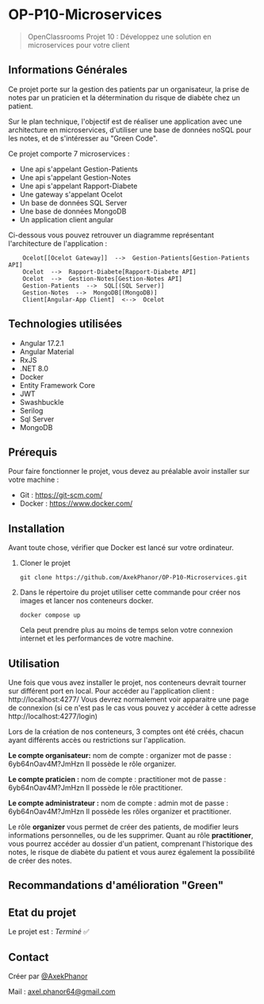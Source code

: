 #  OP-P10-Microservices
> OpenClassrooms Projet 10 : Développez une solution en microservices pour votre client


## Informations Générales
Ce projet porte sur la gestion des patients par un organisateur, la prise de notes par un praticien et la détermination du risque de diabète chez un patient.

Sur le plan technique, l'objectif est de réaliser une application avec une architecture en microservices, d'utiliser une base de données noSQL pour les notes, et de s'intéresser au "Green Code".

Ce projet comporte 7 microservices :
 - Une api s'appelant Gestion-Patients
 - Une api s'appelant Gestion-Notes
 - Une api s'appelant Rapport-Diabete
 - Une gateway s'appelant Ocelot
 - Un base de données SQL Server
 - Une base de données MongoDB
 - Un application client angular

Ci-dessous vous pouvez retrouver un diagramme représentant l'architecture de l'application :
```mermaid 
	Ocelot[[Ocelot Gateway]]  -->  Gestion-Patients[Gestion-Patients API]
	Ocelot  -->  Rapport-Diabete[Rapport-Diabete API]
	Ocelot  -->  Gestion-Notes[Gestion-Notes API]
	Gestion-Patients  -->  SQL[(SQL Server)]
	Gestion-Notes  -->  MongoDB[(MongoDB)]
	Client[Angular-App Client]  <-->  Ocelot
```


## Technologies utilisées
- Angular 17.2.1
- Angular Material
- RxJS
- .NET  8.0
- Docker
- Entity Framework Core
- JWT
- Swashbuckle
- Serilog
- Sql Server
- MongoDB

## Prérequis 
Pour faire fonctionner le projet, vous devez au préalable avoir installer sur votre machine :
- Git : https://git-scm.com/
- Docker : https://www.docker.com/

## Installation
Avant toute chose, vérifier que Docker est lancé sur votre ordinateur.

1. Cloner le projet 
	```
	git clone https://github.com/AxekPhanor/OP-P10-Microservices.git
	```
2. Dans le répertoire du projet utiliser cette commande pour créer nos images et lancer nos conteneurs docker. 
	```
	docker compose up
	```
	Cela peut prendre plus au moins de temps selon votre connexion internet et les performances de votre machine.

## Utilisation
Une fois que vous avez installer le projet, nos conteneurs devrait tourner sur différent port en local.
Pour accéder au l'application client : http://localhost:4277/
Vous devrez normalement voir apparaitre une page de connexion (si ce n'est pas le cas vous pouvez y accéder à cette adresse http://localhost:4277/login)

Lors de la création de nos conteneurs, 3 comptes ont été créés, chacun ayant différents accès ou restrictions sur l'application.

**Le compte organisateur:**
nom de compte : organizer
mot de passe : 6yb64nOav4M?JmHzn
Il possède le rôle organizer.

**Le compte praticien :**
nom de compte : practitioner
mot de passe : 6yb64nOav4M?JmHzn
Il possède le rôle practitioner.

**Le compte administrateur :**
nom de compte : admin
mot de passe : 6yb64nOav4M?JmHzn
Il possède les rôles organizer et practitioner.

Le rôle **organizer** vous permet de créer des patients, de modifier leurs informations personnelles, ou de les supprimer. Quant au rôle **practitioner**, vous pourrez accéder au dossier d'un patient, comprenant l'historique des notes, le risque de diabète du patient et vous aurez également la possibilité de créer des notes.

## Recommandations d'amélioration "Green"


## Etat du projet
Le projet est : _Terminé_ ✅

## Contact
Créer par [@AxekPhanor](https://github.com/AxekPhanor)

Mail : axel.phanor64@gmail.com
